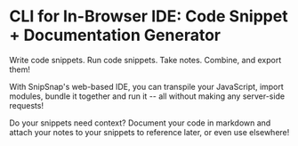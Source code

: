 # CLI for In-Browser IDE: Code Snippet + Documentation Generator
Write code snippets. Run code snippets. Take notes. Combine, and export them! 

With SnipSnap's web-based IDE, you can transpile your JavaScript, import modules, bundle it together and run it -- all without making any server-side requests! 

Do your snippets need context? Document your code in markdown and attach your notes to your snippets to reference later, or even use elsewhere!
